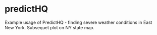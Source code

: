 # predictHQ

Example usage of PredictHQ  - finding severe weather conditions in East New York. Subsequet plot on NY state map.
